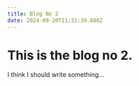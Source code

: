 ```yaml
---
title: Blog No 2
date: 2024-09-20T11:31:39.688Z
---
```


# This is the blog no 2.

I think I should write something...